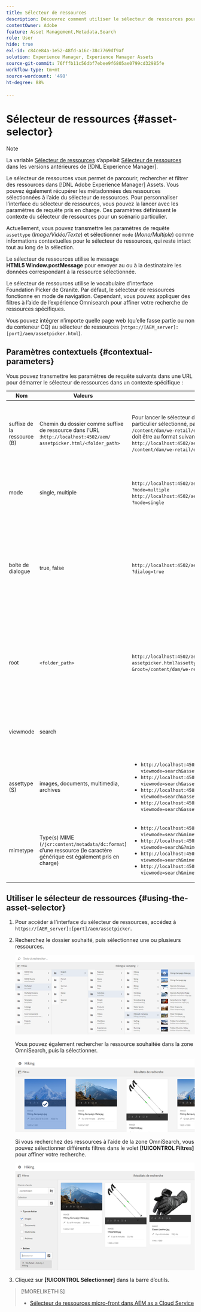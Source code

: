 ```yaml
---
title: Sélecteur de ressources
description: Découvrez comment utiliser le sélecteur de ressources pour rechercher, filtrer, parcourir et récupérer les métadonnées des ressources dans Adobe Experience Manager Assets. Découvrez également comment personnaliser l’interface du sélecteur de ressources.
contentOwner: Adobe
feature: Asset Management,Metadata,Search
role: User
hide: true
exl-id: c84ce84a-1e52-48fd-a16c-38c7769df9af
solution: Experience Manager, Experience Manager Assets
source-git-commit: 76fffb11c56dbf7ebee9f6805ae0799cd32985fe
workflow-type: tm+mt
source-wordcount: '498'
ht-degree: 88%

---
```


# Sélecteur de ressources {#asset-selector}

>[!NOTE]
>
>La variable [Sélecteur de ressources](https://experienceleague.adobe.com/docs/experience-manager-cloud-service/content/assets/manage/asset-selector.html?lang=en) s’appelait [Sélecteur de ressources](https://helpx.adobe.com/fr/experience-manager/6-2/assets/using/asset-picker.html) dans les versions antérieures de [!DNL Experience Manager].

Le sélecteur de ressources vous permet de parcourir, rechercher et filtrer des ressources dans [!DNL Adobe Experience Manager] Assets. Vous pouvez également récupérer les métadonnées des ressources sélectionnées à l’aide du sélecteur de ressources. Pour personnaliser l’interface du sélecteur de ressources, vous pouvez la lancer avec les paramètres de requête pris en charge. Ces paramètres définissent le contexte du sélecteur de ressources pour un scénario particulier.

Actuellement, vous pouvez transmettre les paramètres de requête `assettype` (*Image/Vidéo/Texte*) et sélectionner `mode` (*Mono/Multiple*) comme informations contextuelles pour le sélecteur de ressources, qui reste intact tout au long de la sélection.

Le sélecteur de ressources utilise le message **HTML5 Window.postMessage** pour envoyer au ou à la destinataire les données correspondant à la ressource sélectionnée.

Le sélecteur de ressources utilise le vocabulaire d’interface Foundation Picker de Granite. Par défaut, le sélecteur de ressources fonctionne en mode de navigation. Cependant, vous pouvez appliquer des filtres à l’aide de l’expérience Omnisearch pour affiner votre recherche de ressources spécifiques.

Vous pouvez intégrer n’importe quelle page web (qu’elle fasse partie ou non du conteneur CQ) au sélecteur de ressources (`https://[AEM_server]:[port]/aem/assetpicker.html`).

## Paramètres contextuels {#contextual-parameters}

Vous pouvez transmettre les paramètres de requête suivants dans une URL pour démarrer le sélecteur de ressources dans un contexte spécifique :

| Nom | Valeurs | Exemple | Objectif |
|---|---|---|---|
| suffixe de la ressource (B) | Chemin du dossier comme suffixe de ressource dans l’URL :`http://localhost:4502/aem/`<br>`assetpicker.html/<folder_path>` | Pour lancer le sélecteur de ressources avec un dossier particulier sélectionné, par exemple avec le dossier `/content/dam/we-retail/en/activities` sélectionnée, l’URL doit être au format suivant : `http://localhost:4502/aem/assetpicker.html`<br>`/content/dam/we-retail/en/activities?assettype=images` | Si vous avez besoin de sélectionner un dossier en particulier au démarrage du sélecteur de ressources, vous pouvez l’indiquer comme suffixe de ressource. |
| mode | single, multiple | `http://localhost:4502/aem/assetpicker.html`<br>`?mode=multiple` <br> `http://localhost:4502/aem/assetpicker.html`<br>`?mode=single` | En mode multiple, vous pouvez sélectionner plusieurs ressources simultanément à l’aide du sélecteur de ressources. |
| boîte de dialogue | true, false | `http://localhost:4502/aem/assetpicker.html`<br>`?dialog=true` | Utilisez ces paramètres pour ouvrir le sélecteur de ressources en tant que boîte de dialogue Granite. Cette option ne peut être appliquée qu’au démarrage du sélecteur de ressources via le champ Chemin de Granite, en la configurant comme URL pickerSrc. |
| root | `<folder_path>` | `http://localhost:4502/aem/`<br>`assetpicker.html?assettype=images`<br>`&root=/content/dam/we-retail/en/activities` | Utilisez cette option pour spécifier le dossier racine du sélecteur de ressources. Dans ce cas, le sélecteur de ressources vous permet de sélectionner uniquement les ressources enfants (directes/indirectes) sous le dossier racine. |
| viewmode | search |  | Pour lancer le sélecteur de ressources en mode recherche, avec les paramètres assettype et mimetype. |
| assettype (S) | images, documents, multimedia, archives | <ul><li>`http://localhost:4502/aem/assetpicker.html?viewmode=search&assettype=images`</li> <li>`http://localhost:4502/aem/assetpicker.html?viewmode=search&assettype=documents`</li> <li>`http://localhost:4502/aem/assetpicker.html?viewmode=search&assettype=multimedia`</li> <li>`http://localhost:4502/aem/assetpicker.html?viewmode=search&assettype=archives`</li> | Utilisez cette option pour filtrer les types de ressources en fonction de la valeur transmise. |
| mimetype | Type(s) MIME (`/jcr:content/metadata/dc:format`) d’une ressource (le caractère générique est également pris en charge) | <ul><li>`http://localhost:4502/aem/assetpicker.html?viewmode=search&mimetype=image/png`</li>  <li>`http://localhost:4502/aem/assetpicker.html?viewmode=search&?mimetype=*png`</li>  <li>`http://localhost:4502/aem/assetpicker.html?viewmode=search&mimetype=*presentation`</li>  <li>`http://localhost:4502/aem/assetpicker?viewmode=search&mimetype=*presentation&mimetype=*png`</li></ul> | Utilisez-le pour filtrer les ressources basées sur le ou les types MIME |

## Utiliser le sélecteur de ressources {#using-the-asset-selector}

1. Pour accéder à l’interface du sélecteur de ressources, accédez à `https://[AEM_server]:[port]/aem/assetpicker`.
1. Recherchez le dossier souhaité, puis sélectionnez une ou plusieurs ressources.

   ![chlimage_1-441](assets/chlimage_1-441.png)

   Vous pouvez également rechercher la ressource souhaitée dans la zone OmniSearch, puis la sélectionner.

   ![chlimage_1-442](assets/chlimage_1-442.png)

   Si vous recherchez des ressources à l’aide de la zone OmniSearch, vous pouvez sélectionner différents filtres dans le volet **[!UICONTROL Filtres]** pour affiner votre recherche.

   ![chlimage_1-443](assets/chlimage_1-443.png)

1. Cliquez sur **[!UICONTROL Sélectionner]** dans la barre d’outils.

>[!MORELIKETHIS]
>
>* [Sélecteur de ressources micro-front dans AEM as a Cloud Service](https://experienceleague.adobe.com/docs/experience-manager-cloud-service/content/assets/manage/asset-selector.html?lang=en)
